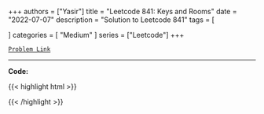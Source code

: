
+++
authors = ["Yasir"]
title = "Leetcode 841: Keys and Rooms"
date = "2022-07-07"
description = "Solution to Leetcode 841"
tags = [
    
]
categories = [
    "Medium"
]
series = ["Leetcode"]
+++



[`Problem Link`](https://leetcode.com/problems/keys-and-rooms/description/)

---

**Code:**

{{< highlight html >}}

{{< /highlight >}}

